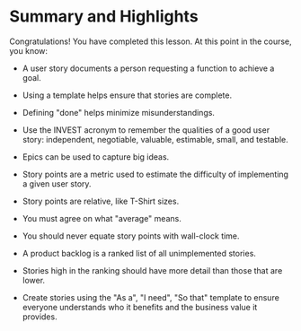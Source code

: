 # Summary and Highlights
Congratulations! You have completed this lesson. At this point in the course, you know:  

- A user story documents a person requesting a function to achieve a goal.

- Using a template helps ensure that stories are complete. 

- Defining "done" helps minimize misunderstandings. 

- Use the INVEST acronym to remember the qualities of a good user story: independent, negotiable, valuable, estimable, small, and testable. 

- Epics can be used to capture big ideas. 

- Story points are a metric used to estimate the difficulty of implementing a given user story.

- Story points are relative, like T-Shirt sizes. 

- You must agree on what "average" means. 

- You should never equate story points with wall-clock time. 

- A product backlog is a ranked list of all unimplemented stories. 

- Stories high in the ranking should have more detail than those that are lower. 

- Create stories using the "As a", "I need", "So that" template to ensure everyone understands who it benefits and the business value it provides.
